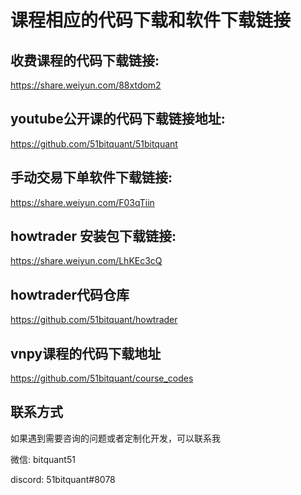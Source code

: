 # 课程相应的代码下载和软件下载链接


## 收费课程的代码下载链接:
https://share.weiyun.com/88xtdom2

## youtube公开课的代码下载链接地址:
https://github.com/51bitquant/51bitquant

## 手动交易下单软件下载链接:
https://share.weiyun.com/F03qTiin

## howtrader 安装包下载链接:
https://share.weiyun.com/LhKEc3cQ

## howtrader代码仓库
https://github.com/51bitquant/howtrader

## vnpy课程的代码下载地址
https://github.com/51bitquant/course_codes


## 联系方式
如果遇到需要咨询的问题或者定制化开发，可以联系我

微信: bitquant51

discord: 51bitquant#8078



